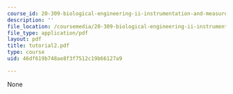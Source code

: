 ```yaml
---
course_id: 20-309-biological-engineering-ii-instrumentation-and-measurement-fall-2006
description: ''
file_location: /coursemedia/20-309-biological-engineering-ii-instrumentation-and-measurement-fall-2006/46df619b748ae8f3f7512c19b66127a9_tutorial2.pdf
file_type: application/pdf
layout: pdf
title: tutorial2.pdf
type: course
uid: 46df619b748ae8f3f7512c19b66127a9

---
```

None